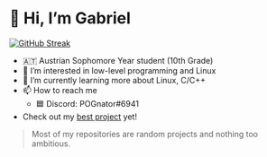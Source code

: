 # 👋 Hi, I’m Gabriel
[![GitHub Streak](https://github-readme-streak-stats.herokuapp.com?user=POGnator&theme=dark&hide_border=true&background=DD272700)](https://git.io/streak-stats)
- :austria: Austrian Sophomore Year student (10th Grade)
- 👀 I’m interested in low-level programming and Linux
- 🌱 I’m currently learning more about Linux, C/C++
- 📫 How to reach me
  - 🟦 Discord: POGnator#6941
- Check out my [best project](https://github.com/POGnator/yaOS) yet!

> Most of my repositories are random projects and nothing too ambitious.
